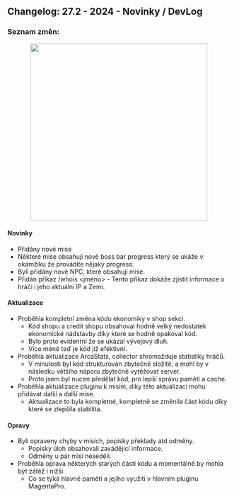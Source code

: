 ## Changelog: 27.2 - 2024 - Novinky / DevLog

### Seznam změn:

<div align="center">
<img src="https://github.com/NeverLandServer/Changelogs/assets/9441083/30d13519-8a9f-4167-bea7-01c97538fffc" height="400">
</div>


#### Novinky
- Přidány nové mise
- Některé mise obsahují nově boss bar progress který se ukáže v okamžiku že provádíte nějaký progress.
- Byli přidány nové NPC, které obsahují mise.
- Přidán příkaz /whois <jméno> - Tento příkaz dokáže zjistit informace o hráči i jeho aktuální IP a Zemi.

#### Aktualizace
- Proběhla kompletní změna kódu ekonomiky v shop sekci.
  - Kód shopu a credit shopu obsahoval hodně velký nedostatek ekonomické nádstavby díky které se hodně opakoval kód.
  - Bylo proto evidentní že se ukázal vývojový dluh.
  - Více méně teď je kód již efektivní.
- Proběhla aktualizace ArcaStats, collector shromažduje statistiky hráčů.
  - V minulosti byl kód strukturován zbytečně složitě, a mohl by v následku většího náporu zbytečně vytěžovat server.
  - Proto jsem byl nucen předělat kód, pro lepší správu paměti a cache.
- Proběhla aktualizace pluginu k misím, díky této aktualizaci mohu přidávat další a další mise.
  - Aktualizace to byla kompletné, kompletně se změnila část kódu díky které se zlepšila stabilita.

#### Opravy
- Byli opraveny chyby v misích, popisky překlady atd odměny.
  - Popisky úloh obsahovali zavádějící informace.
  - Odměny u pár misí neseděli.
- Proběhla oprava některých starých částí kódu a momentálně by mohla být zátěž i nižší.
  - Co se týká hlavně paměti a jejího využití v hlavním pluginu MagentaPro.
